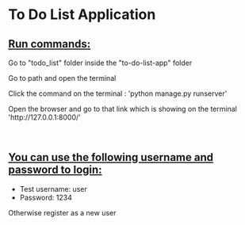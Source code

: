 <h1>To Do List Application</h1>
<h2><u>Run commands:</u> </h2>
<p>Go to "todo_list" folder inside the "to-do-list-app" folder </p>
<p>Go to path and open the terminal </p>
<p>Click the command on the terminal : 'python manage.py runserver' </p>
<p>Open the browser and go to that link which is showing on the terminal <br/> 'http://127.0.0.1:8000/' </p>

<br/>

<h2><u>You can use the following username and password to login: </u></h2>
<p>
    <ul>
      <li>Test username: user </li>
      <li>Password: 1234</li>
    </ul> 
</p>
<p>Otherwise register as a new user </p>




